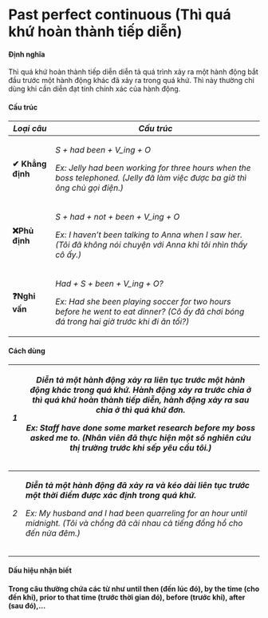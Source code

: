 # Past perfect continuous (Thì quá khứ hoàn thành tiếp diễn)

#### Định nghĩa  <a href="#dinh-nghia" id="dinh-nghia"></a>

Thì quá khứ hoàn thành tiếp diễn diễn tả quá trình xảy ra một hành động bắt đầu trước một hành động khác đã xảy ra trong quá khứ. Thì này thường chỉ dùng khi cần diễn đạt tính chính xác của hành động.

#### Cấu trúc <a href="#cau-truc" id="cau-truc"></a>

| _**Loại câu**_   | _**Cấu trúc**_                                                                                                                                                                                    |
| ---------------- | ------------------------------------------------------------------------------------------------------------------------------------------------------------------------------------------------- |
| **✔ Khẳng định** | <p><em>S + had been + V_ing + O</em></p><p><em>Ex: Jelly had been working for three hours when the boss telephoned. (Jelly đã làm việc được ba giờ thì ông chủ gọi điện.)</em></p>                |
| **❌Phủ định**    | <p><em>S + had + not + been + V_ing + O</em></p><p><em>Ex: I haven’t been talking to Anna when I saw her. (Tôi đã không nói chuyện với Anna khi tôi nhìn thấy cô ấy.)</em></p>                    |
| **❓Nghi vấn**    | <p><em>Had + S + been + V_ing + O?</em></p><p><em>Ex: Had she been playing soccer for two hours before he went to eat dinner? (Cô ấy đã chơi bóng đá trong hai giờ trước khi đi ăn tối?)</em></p> |

#### Cách dùng <a href="#cach-dung" id="cach-dung"></a>

| _1_ | <p><em><strong>Diễn tả một hành động xảy ra liên tục trước một hành động khác trong quá khứ. Hành động xảy ra trước chia ở thì quá khứ hoàn thành tiếp diễn, hành động xảy ra sau chia ở thì quá khứ đơn.</strong></em></p><p><em>Ex: Staff have done some market research before my boss asked me to. (Nhân viên đã thực hiện một số nghiên cứu thị trường trước khi sếp yêu cầu tôi.)</em></p><p><img src="https://lh3.googleusercontent.com/xETrcVIjoeTNRqyAlm9lKQcw5asMq3awn6FnyrdE6zQNC2Kn8Q1m98T6me3JFXD3eFaB1PW-i-KoXCTtQYccrzhh7c4rHyHazqz8EqRRUvF5M3lKAl5c8dsqJWmLFx1hTNvRLv-F=s0" alt=""></p> |
| --- | ------------------------------------------------------------------------------------------------------------------------------------------------------------------------------------------------------------------------------------------------------------------------------------------------------------------------------------------------------------------------------------------------------------------------------------------------------------------------------------------------------------------------------------------------------------------------------------------------------- |
| _2_ | <p><em><strong>Diễn tả một hành động đã xảy ra và kéo dài liên tục trước một thời điểm được xác định trong quá khứ.</strong></em> </p><p><em>Ex: My husband and I had been quarreling for an hour until midnight. (Tôi và chồng đã cãi nhau cả tiếng đồng hồ cho đến nửa đêm.)</em></p><p><img src="https://lh3.googleusercontent.com/kScuI1ufh6Vw3d6ea1ogCTi_eLiL6BytJXyiTfIrEXXxRab2_b1C_IuLHXR3aU5HLnvBRquZK94Cvn4kQKfp_TEn5GbzyXPCxbrGGJLkXgG54leieAIK9xwS0xHG2X8oPn94xmd9=s0" alt=""></p>                                                                                                          |

#### Dấu hiệu nhận biết <a href="#dau-hieu-nhan-biet" id="dau-hieu-nhan-biet"></a>

#### Trong câu thường chứa các từ như until then (đến lúc đó), by the time (cho đến khi), prior to that time  (trước thời gian đó), before (trước khi), after (sau đó),… <a href="#trong-cau-thuong-chua-cac-tu-nhu-until-then-den-luc-do-by-the-time-cho-den-khi-prior-to-that-time-tr" id="trong-cau-thuong-chua-cac-tu-nhu-until-then-den-luc-do-by-the-time-cho-den-khi-prior-to-that-time-tr"></a>
